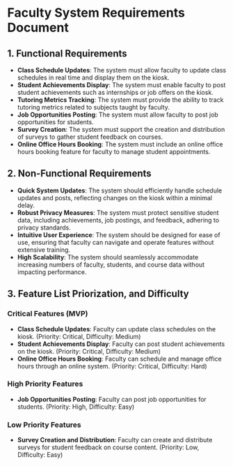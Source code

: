 # Faculty System Requirements Document 

## 1. Functional Requirements
- **Class Schedule Updates**: The system must allow faculty to update class schedules in real time and display them on the kiosk.
- **Student Achievements Display**: The system must enable faculty to post student achievements such as internships or job offers on the kiosk.
- **Tutoring Metrics Tracking**: The system must provide the ability to track tutoring metrics related to subjects taught by faculty.
- **Job Opportunities Posting**: The system must allow faculty to post job opportunities for students.
- **Survey Creation**: The system must support the creation and distribution of surveys to gather student feedback on courses.
- **Online Office Hours Booking**: The system must include an online office hours booking feature for faculty to manage student appointments.

## 2. Non-Functional Requirements 
- **Quick System Updates**: The system should efficiently handle schedule updates and posts, reflecting changes on the kiosk within a minimal delay.
- **Robust Privacy Measures**: The system must protect sensitive student data, including achievements, job postings, and feedback, adhering to privacy standards.
- **Intuitive User Experience**: The system should be designed for ease of use, ensuring that faculty can navigate and operate features without extensive training.
- **High Scalability**: The system should seamlessly accommodate increasing numbers of faculty, students, and course data without impacting performance.

## 3. Feature List Priorization, and Difficulty
### Critical Features (MVP)
- **Class Schedule Updates**: Faculty can update class schedules on the kiosk. (Priority: Critical, Difficulty: Medium)
- **Student Achievements Display**: Faculty can post student achievements on the kiosk. (Priority: Critical, Difficulty: Medium)
- **Online Office Hours Booking**: Faculty can schedule and manage office hours through an online system. (Priority: Critical, Difficulty: Hard)

### High Priority Features 
- **Job Opportunities Posting**: Faculty can post job opportunities for students. (Priority: High, Difficulty: Easy)

### Low Priority Features
- **Survey Creation and Distribution**: Faculty can create and distribute surveys for student feedback on course content. (Priority: Low, Difficulty: Easy)
